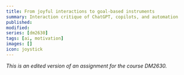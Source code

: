 ```yaml
---
title: From joyful interactions to goal-based instruments
summary: Interaction critique of ChatGPT, copilots, and automation
published:
modified:
series: [dm2630]
tags: [ai, motivation]
images: []
icon: joystick
---
```


_This is an edited version of an assignment for the course DM2630._

